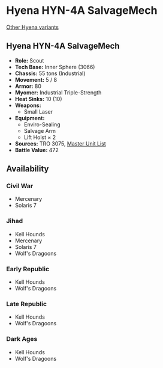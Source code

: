 # Hyena HYN-4A SalvageMech

[Other Hyena variants](../hyena.md)

## Hyena HYN-4A SalvageMech
- **Role:** Scout
- **Tech Base:** Inner Sphere (3066)
- **Chassis:** 55 tons (Industrial)
- **Movement:** 5 / 8
- **Armor:** 80
- **Myomer:** Industrial Triple-Strength
- **Heat Sinks:** 10 (10)
- **Weapons:**
  - Small Laser
- **Equipment:**
  - Enviro-Sealing
  - Salvage Arm
  - Lift Hoist × 2
- **Sources:** TRO 3075, [Master Unit List](http://masterunitlist.info/Unit/Details/1598/hyena-hyn-4a-salvagemech)
- **Battle Value:** 472

## Availability

### Civil War
- Mercenary
- Solaris 7

### Jihad
- Kell Hounds
- Mercenary
- Solaris 7
- Wolf's Dragoons

### Early Republic
- Kell Hounds
- Wolf's Dragoons

### Late Republic
- Kell Hounds
- Wolf's Dragoons

### Dark Ages
- Kell Hounds
- Wolf's Dragoons

